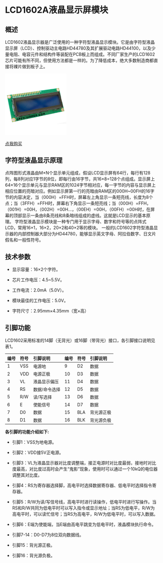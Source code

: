 # LCD1602A液晶显示屏模块

## 概述

LCD1602液晶显示器是广泛使用的一种字符型液晶显示模块。它是由字符型液晶显示屏（LCD）、控制驱动主电路HD44780及其扩展驱动电路HD44100，以及少量电阻、电容元件和结构件等装配在PCB板上而组成。不同厂家生产的LCD1602芯片可能有所不同，但使用方法都是一样的。为了降低成本，绝大多数制造商都直接将裸片做到板子上。

<img src="../img/OJCM09/01.jpg" width=40% />

[点我购买](https://item.taobao.com/item.htm?id=538024480157)

## 字符型液晶显示原理

点阵图形式液晶由M×N个显示单元组成，假设LCD显示屏有64行，每行有128列，每8列对应1字节的8位，即每行由16字节，共16×8=128个点组成。显示屏上64×16个显示单元与显示RAM区的1024字节相对应，每一字节的内容与显示屏上相应位置的亮暗对应。例如显示屏第一行的亮暗由RAM区的000H~00FH的16字节的内容决定，当（000H）=FFH时，屏幕左上角显示一条短亮线，长度为8个点；当（3FFH）=FFH时，屏幕右下角显示一条短亮线；当（000H）=FFH，（001H）=00H，（002H）=00H…，（00EH）=00H，（00FH）=00H时，在屏幕的顶部显示一条由8条亮线和8条暗线组成的虚线。这就是LCD显示的基本原理。 字符型液晶显示模块是一种专门用于显示字母、数字和符号等的点阵式LCD，常用16×1，16×2，20×2和40×2等的模块。
一般的LCD1602字符型液晶显示器的内部控制器大部分为HD44780，能够显示英文字母、阿拉伯数字、日文片假名和一般性符号。

## 技术参数

+ 显示容量：16×2个字符。

+ 芯片工作电压：4.5~5.5V。

+ 工作电流：2.0mA（5.0V）。

+ 模块最佳的工作电压：5.0V。

+ 字符尺寸：2.95mm×4.35mm（宽×高）

## 引脚功能

LCD1602采用标准的14脚（无背光）或16脚（带背光）接口，各引脚接口说明见表1。

|编号|符号|	引脚说明|	编号	|符号|	引脚说明|
|:--|:--|:--|:--|:--|:--|
|1	|VSS	|电源地 |9	|D2|	数据|
|2|	VDD	|电源正极	|10	|D3|	数据|
|3|	VL	|液晶显示偏压|	11|	D4|	数据|
|4|	RS|	数据/命令选择|	12|	D5|	数据
|5|	R/W	|读/写选择	|13|	D6	|数据|
|6	|E	|使能信号|	14|	D7|	数据|
|7	|D0	|数据	|15|	BLA	|背光源正极|
|8	|D1|	数据	|16|	BLK	|背光源负极|

**各引脚的功能介绍如下:**

+ 引脚1：VSS为地电源。

+ 引脚2：VDD接5V正电源。

+ 引脚3：VL为液晶显示器对比度调整端，接正电源时对比度最弱，接地时对比度最高，对比度过高时会产生“鬼影”现象，使用时可以通过一个10kQ的电位器调整其对比度。

+ 引脚4：RS为寄存器选择脚，高电平时选择数据寄存器、低电平时选择指令寄存器。

+ 引脚5：R/W为读/写信号线，高电平时进行读操作，低电平时进行写操作。当RS和R/W共同为低电平时可以写入指令或显示地址；当RS为低电平，R/W为高电平时，可以读忙信号；当RS为高电平，R/W为低电平时，可以写入数据。

+ 引脚6：E端为使能端，当E端由高电平跳变为低电平时，液晶模块执行命令。

+ 引脚7-14：D0-D7为8位双向数据线。

+ 引脚15：背光源正极。

+ 引脚16：背光源负极。